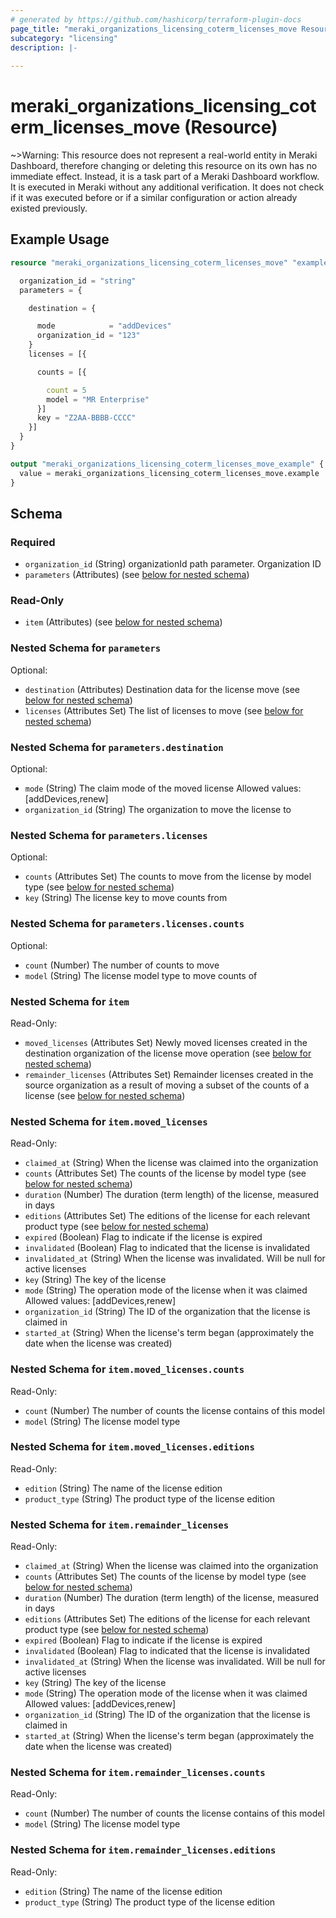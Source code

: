 ```yaml
---
# generated by https://github.com/hashicorp/terraform-plugin-docs
page_title: "meraki_organizations_licensing_coterm_licenses_move Resource - terraform-provider-meraki"
subcategory: "licensing"
description: |-
  
---
```


# meraki_organizations_licensing_coterm_licenses_move (Resource)





~>Warning: This resource does not represent a real-world entity in Meraki Dashboard, therefore changing or deleting this resource on its own has no immediate effect. Instead, it is a task part of a Meraki Dashboard workflow. It is executed in Meraki without any additional verification. It does not check if it was executed before or if a similar configuration or action 
already existed previously.


## Example Usage

```terraform
resource "meraki_organizations_licensing_coterm_licenses_move" "example" {

  organization_id = "string"
  parameters = {

    destination = {

      mode            = "addDevices"
      organization_id = "123"
    }
    licenses = [{

      counts = [{

        count = 5
        model = "MR Enterprise"
      }]
      key = "Z2AA-BBBB-CCCC"
    }]
  }
}

output "meraki_organizations_licensing_coterm_licenses_move_example" {
  value = meraki_organizations_licensing_coterm_licenses_move.example
}
```

<!-- schema generated by tfplugindocs -->
## Schema

### Required

- `organization_id` (String) organizationId path parameter. Organization ID
- `parameters` (Attributes) (see [below for nested schema](#nestedatt--parameters))

### Read-Only

- `item` (Attributes) (see [below for nested schema](#nestedatt--item))

<a id="nestedatt--parameters"></a>
### Nested Schema for `parameters`

Optional:

- `destination` (Attributes) Destination data for the license move (see [below for nested schema](#nestedatt--parameters--destination))
- `licenses` (Attributes Set) The list of licenses to move (see [below for nested schema](#nestedatt--parameters--licenses))

<a id="nestedatt--parameters--destination"></a>
### Nested Schema for `parameters.destination`

Optional:

- `mode` (String) The claim mode of the moved license
                                              Allowed values: [addDevices,renew]
- `organization_id` (String) The organization to move the license to


<a id="nestedatt--parameters--licenses"></a>
### Nested Schema for `parameters.licenses`

Optional:

- `counts` (Attributes Set) The counts to move from the license by model type (see [below for nested schema](#nestedatt--parameters--licenses--counts))
- `key` (String) The license key to move counts from

<a id="nestedatt--parameters--licenses--counts"></a>
### Nested Schema for `parameters.licenses.counts`

Optional:

- `count` (Number) The number of counts to move
- `model` (String) The license model type to move counts of




<a id="nestedatt--item"></a>
### Nested Schema for `item`

Read-Only:

- `moved_licenses` (Attributes Set) Newly moved licenses created in the destination organization of the license move operation (see [below for nested schema](#nestedatt--item--moved_licenses))
- `remainder_licenses` (Attributes Set) Remainder licenses created in the source organization as a result of moving a subset of the counts of a license (see [below for nested schema](#nestedatt--item--remainder_licenses))

<a id="nestedatt--item--moved_licenses"></a>
### Nested Schema for `item.moved_licenses`

Read-Only:

- `claimed_at` (String) When the license was claimed into the organization
- `counts` (Attributes Set) The counts of the license by model type (see [below for nested schema](#nestedatt--item--moved_licenses--counts))
- `duration` (Number) The duration (term length) of the license, measured in days
- `editions` (Attributes Set) The editions of the license for each relevant product type (see [below for nested schema](#nestedatt--item--moved_licenses--editions))
- `expired` (Boolean) Flag to indicate if the license is expired
- `invalidated` (Boolean) Flag to indicated that the license is invalidated
- `invalidated_at` (String) When the license was invalidated. Will be null for active licenses
- `key` (String) The key of the license
- `mode` (String) The operation mode of the license when it was claimed
                                                Allowed values: [addDevices,renew]
- `organization_id` (String) The ID of the organization that the license is claimed in
- `started_at` (String) When the license's term began (approximately the date when the license was created)

<a id="nestedatt--item--moved_licenses--counts"></a>
### Nested Schema for `item.moved_licenses.counts`

Read-Only:

- `count` (Number) The number of counts the license contains of this model
- `model` (String) The license model type


<a id="nestedatt--item--moved_licenses--editions"></a>
### Nested Schema for `item.moved_licenses.editions`

Read-Only:

- `edition` (String) The name of the license edition
- `product_type` (String) The product type of the license edition



<a id="nestedatt--item--remainder_licenses"></a>
### Nested Schema for `item.remainder_licenses`

Read-Only:

- `claimed_at` (String) When the license was claimed into the organization
- `counts` (Attributes Set) The counts of the license by model type (see [below for nested schema](#nestedatt--item--remainder_licenses--counts))
- `duration` (Number) The duration (term length) of the license, measured in days
- `editions` (Attributes Set) The editions of the license for each relevant product type (see [below for nested schema](#nestedatt--item--remainder_licenses--editions))
- `expired` (Boolean) Flag to indicate if the license is expired
- `invalidated` (Boolean) Flag to indicated that the license is invalidated
- `invalidated_at` (String) When the license was invalidated. Will be null for active licenses
- `key` (String) The key of the license
- `mode` (String) The operation mode of the license when it was claimed
                                                Allowed values: [addDevices,renew]
- `organization_id` (String) The ID of the organization that the license is claimed in
- `started_at` (String) When the license's term began (approximately the date when the license was created)

<a id="nestedatt--item--remainder_licenses--counts"></a>
### Nested Schema for `item.remainder_licenses.counts`

Read-Only:

- `count` (Number) The number of counts the license contains of this model
- `model` (String) The license model type


<a id="nestedatt--item--remainder_licenses--editions"></a>
### Nested Schema for `item.remainder_licenses.editions`

Read-Only:

- `edition` (String) The name of the license edition
- `product_type` (String) The product type of the license edition
